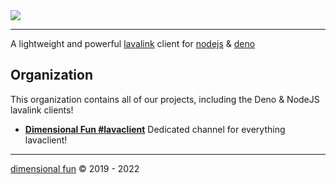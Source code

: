 <img src="https://i.imgur.com/LvsojLc.png" align="center">

---

A lightweight and powerful [lavalink](https://github.com/freyacodes/lavalink) client for [nodejs](/lavaclient) & [deno](/lavadeno)

## Organization

This organization contains all of our projects, including the Deno & NodeJS lavalink clients!

- [**Dimensional Fun #lavaclient**](https://discord.gg/GQgM5pbJWm) Dedicated channel for everything lavaclient!

---

[dimensional fun](https:///www.dimensional.fun) &copy; 2019 - 2022
